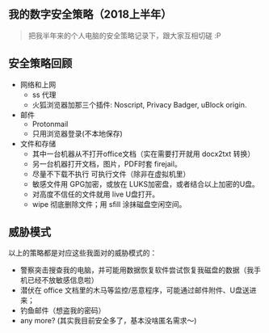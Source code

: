 ---
---

## 我的数字安全策略（2018上半年）

> 把我半年来的个人电脑的安全策略记录下，跟大家互相切磋 :P


## 安全策略回顾

- 网络和上网
    - ss 代理
    - 火狐浏览器加那三个插件: Noscript, Privacy Badger, uBlock origin.
- 邮件
    - Protonmail
    - 只用浏览器登录(不本地保存)
- 文件和存储
    - 其中一台机器从不打开office文档（实在需要打开就用 docx2txt 转换）
    - 另一台机器打开文档，图片，PDF时套 firejail。
    - 尽量不下载不执行 可执行文件（除非在虚拟机里）
    - 敏感文件用 GPG加密，或放在 LUKS加密盘，或者结合以上加密的U盘。
    - 对高度不信任的文件就用 live U盘打开。
	- wipe 彻底删除文件；用 sfill 涂抹磁盘空闲空间。

## 威胁模式
以上的策略都是对应这些我面对的威胁模式的：

- 警察突击搜查我的电脑，并可能用数据恢复软件尝试恢复我磁盘的数据（我手机已经不放敏感信息啦）
- 潜伏在 office 文档里的木马等监控/恶意程序，可能通过邮件附件、U盘送进来；
- 钓鱼邮件（想盗我的密码）
- any more? (其实我目前安全多了，基本没啥匿名需求～)
